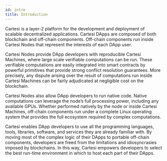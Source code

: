 ```yaml
---
id: intro
title: Introduction
---
```


Cartesi is a layer-2 platform for the development and deployment of scalable decentralized applications. 
Cartesi DApps are composed of both blockchain and off-chain components. Off-chain components run inside Cartesi Nodes that represent the interests of each DApp user. 

Cartesi Nodes provide DApp developers with reproducible Cartesi Machines, where large scale verifiable computations can be run. 
These verifiable computations are easily integrated into smart contracts by powerful primitives that provide strong conflict resolution guarantees. 
More precisely, any dispute arising over the result of computations run inside Cartesi Machines can be fairly adjudicated at negligible cost on the blockchain. 

Cartesi Nodes also allow DApp developers to run native code. 
Native computations can leverage the node’s full processing power, including any available GPUs. 
Whether performed natively by the node or inside Cartesi Machines, off-chain components run under a complete Linux operating system that provides the full ecosystem required by complex computations. 

Cartesi enables DApp developers to use all the programming languages, tools, libraries, software, and services they are already familiar with. 
By moving most of the complex logic of their DApps to portable off-chain components, developers are freed from the limitations and idiosyncrasies imposed by blockchains. 
In this way, Cartesi empowers developers to select the best run-time environment in which to host each part of their DApps.
